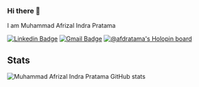 ### Hi there 👋
I am Muhammad Afrizal Indra Pratama

[![Linkedin Badge](https://img.shields.io/badge/-MuhammadAfrizalIndraPratama-blue?style=flat-square&logo=Linkedin&logoColor=white&link=https://www.linkedin.com/in/afdratama/)](https://www.linkedin.com/in/afdratama/)
[![Gmail Badge](https://img.shields.io/badge/-m.afdratama@gmail.com-c14438?style=flat-square&logo=Gmail&logoColor=white&link=mailto:m.afdratama@gmail.com)](mailto:m.afdratama@gmail.com)
[![@afdratama's Holopin board](https://holopin.io/api/user/board?user=afdratama)](https://holopin.io/@afdratama)
## Stats

![Muhammad Afrizal Indra Pratama GitHub stats](https://github-readme-stats.vercel.app/api?username=afdratama&theme=dark&,prs)
<!--
**afdratama/afdratama** is a ✨ _special_ ✨ repository because its `README.md` (this file) appears on your GitHub profile.

Here are some ideas to get you started:

- 🔭 I’m currently working on ...
- 🌱 I’m currently learning ...
- 👯 I’m looking to collaborate on ...
- 🤔 I’m looking for help with ...
- 💬 Ask me about ...
- 📫 How to reach me: ...
- 😄 Pronouns: ...
- ⚡ Fun fact: ...
-->
